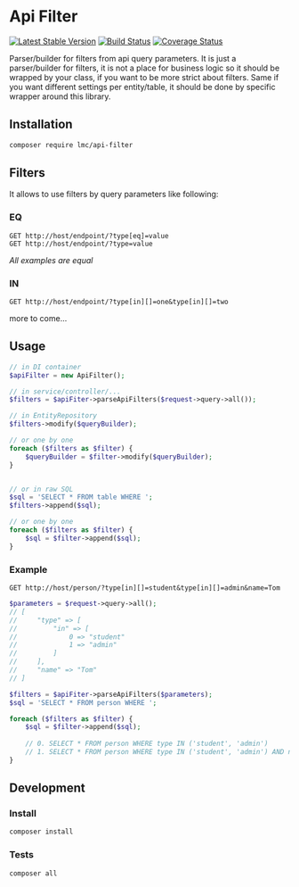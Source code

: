 Api Filter
==========

[![Latest Stable Version](https://img.shields.io/packagist/v/lmc/api-filter.svg)](https://packagist.org/packages/lmc/api-filter)
[![Build Status](https://travis-ci.org/lmc-eu/api-filter.svg?branch=master)](https://travis-ci.org/lmc-eu/api-filter)
[![Coverage Status](https://coveralls.io/repos/github/lmc-eu/api-filter/badge.svg?branch=master)](https://coveralls.io/github/lmc-eu/api-filter?branch=master)

Parser/builder for filters from api query parameters.
It is just a parser/builder for filters, it is not a place for business logic so it should be wrapped by your class, if you want to be more strict about filters.
Same if you want different settings per entity/table, it should be done by specific wrapper around this library.


## Installation
```bash
composer require lmc/api-filter
```


## Filters
It allows to use filters by query parameters like following:

### EQ
```http request
GET http://host/endpoint/?type[eq]=value
GET http://host/endpoint/?type=value
```
_All examples are equal_


### IN
```http request
GET http://host/endpoint/?type[in][]=one&type[in][]=two
```

more to come...


## Usage
```php
// in DI container
$apiFilter = new ApiFilter();

// in service/controller/...
$filters = $apiFiter->parseApiFilters($request->query->all());

// in EntityRepository
$filters->modify($queryBuilder);

// or one by one
foreach ($filters as $filter) {
    $queryBuilder = $filter->modify($queryBuilder);
}


// or in raw SQL
$sql = 'SELECT * FROM table WHERE ';
$filters->append($sql);

// or one by one
foreach ($filters as $filter) {
    $sql = $filter->append($sql);
}
```

### Example
```http request
GET http://host/person/?type[in][]=student&type[in][]=admin&name=Tom
```

```php
$parameters = $request->query->all();
// [
//     "type" => [
//         "in" => [
//             0 => "student"
//             1 => "admin"
//         ]
//     ],
//     "name" => "Tom"
// ]

$filters = $apiFiter->parseApiFilters($parameters);
$sql = 'SELECT * FROM person WHERE ';

foreach ($filters as $filter) {
    $sql = $filter->append($sql);
    
    // 0. SELECT * FROM person WHERE type IN ('student', 'admin') 
    // 1. SELECT * FROM person WHERE type IN ('student', 'admin') AND name = 'Tom' 
}
```


## Development

### Install
```bash
composer install
```

### Tests
```bash
composer all
```

